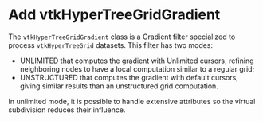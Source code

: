 # Add vtkHyperTreeGridGradient

The `vtkHyperTreeGridGradient` class is a Gradient filter specialized to
process `vtkHyperTreeGrid` datasets. This filter has two modes:
* UNLIMITED that computes the gradient with Unlimited cursors, refining
  neighboring nodes to have a local computation similar to a regular grid;
* UNSTRUCTURED that computes the gradient with default cursors, giving
  similar results than an unstructured grid computation.

In unlimited mode, it is possible to handle extensive attributes so the
virtual subdivision reduces their influence.
